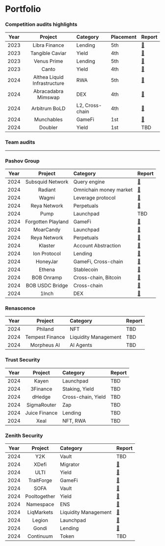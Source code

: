 # Portfolio

### Competition audits highlights

| Year | Project | Category | Placement| Report |
| :---: | :---: | :--- | :---  | :--- |
| 2023 | Libra Finance | Lending | 5th | [📝](https://code4rena.com/reports/2023-06-lybra) |
| 2023 | Tangible Caviar | Yield | 4th  | [📝](https://github.com/code-423n4/2023-08-tangible) |
| 2023 | Venus Prime | Lending | 5th  | [📝](https://code4rena.com/reports/2023-09-venus) |
| 2023 | Canto | Yield | 4th  | [📝](https://code4rena.com/reports/2023-11-canto) |
| 2024 | Althea Liquid Infrastructure | RWA | 5th  | [📝](https://code4rena.com/reports/2024-02-althea-liquid-infrastructure) |
| 2024 | Abracadabra Mimswap | DEX | 4th  | [📝](https://code4rena.com/reports/2024-03-abracadabra-money) |
| 2024 | Arbitrum BoLD | L2, Cross-chain | 4th  | [📝](https://code4rena.com/reports/2024-05-arbitrum-foundation) |
| 2024 | Munchables | GameFi | 1st  | [📝](https://code4rena.com/reports/2024-05-munchables) |
| 2024 | Doubler | Yield | 1st  | TBD |

### Team audits
---

### Pashov Group

| Year | Project | Category | Report |
| :---: | :---: | :--- | :---  |
| 2024 | Subsquid Network | Query engine | [📝](https://github.com/pashov/audits/blob/master/team/pdf/Subsquid-security-review.pdf) |
| 2024 | Radiant | Omnichain money market | [📝](https://github.com/pashov/audits/blob/master/team/pdf/Radiant-security-review.pdf) |
| 2024 | Wagmi | Leverage protocol | [📝](https://github.com/pashov/audits/blob/master/team/pdf/Wagmi-security-review.pdf) |
| 2024 | Reya Network | Perpetuals | [📝](https://github.com/pashov/audits/blob/master/team/pdf/ReyaNetwork-security-review-June2.pdf) |
| 2024 | Pump | Launchpad | TBD |
| 2024 | Forgotten Playland | GameFi | [📝](https://github.com/pashov/audits/blob/master/team/pdf/ForgottenPlayland-security-review.pdf) |
| 2024 | MoarCandy | Launchpad | [📝](https://github.com/pashov/audits/blob/master/team/pdf/MoarCandy-security-review.pdf) |
| 2024 | Reya Network | Perpetuals | [📝](https://github.com/pashov/audits/blob/master/team/pdf/ReyaNetwork-security-review-July.pdf) |
| 2024 | Klaster | Account Abstraction | [📝](https://github.com/pashov/audits/blob/master/team/pdf/Klaster-security-review.pdf) |
| 2024 | Ion Protocol | Lending | [📝](https://github.com/pashov/audits/blob/master/team/pdf/IonProtocol-security-review.pdf) |
| 2024 | HoneyJar | GameFi, Cross-chain | [📝](https://github.com/pashov/audits/blob/master/team/pdf/HoneyJar-security-review.pdf) |
| 2024 | Ethena | Stablecoin | [📝](https://github.com/pashov/audits/blob/master/team/pdf/Ethena-security-review-May.pdf) |
| 2024 | BOB Onramp | Cross-chain, Bitcoin | [📝](https://github.com/pashov/audits/blob/master/team/pdf/BOB-Onramp-security-review.pdf) |
| 2024 | BOB USDC Bridge | Cross-chain | [📝](https://github.com/pashov/audits/blob/master/team/pdf/BOB-USDCBridge-security-review.pdf) |
| 2024 | 1Inch | DEX | [📝](https://github.com/pashov/audits/blob/master/team/pdf/1inch-security-review.pdf) |

### Renascence

| Year | Project | Category | Report |
| :---: | :---: | :--- | :---  |
| 2024 | Philand | NFT | TBD |
| 2024 | Tempest Finance | Liquidity Management | TBD |
| 2024 | Morpheus AI | AI Agents | TBD |

### Trust Security

| Year | Project | Category | Report |
| :---: | :---: | :--- | :---  |
| 2024 | Kayen | Launchpad | TBD |
| 2024 | 3Finance | Staking, Yield | TBD |
| 2024 | dHedge | Cross-chain, Yield | TBD |
| 2024 | SigmaRouter | Zap | TBD |
| 2024 | Juice Finance | Lending | TBD |
| 2024 | Xeal | NFT, RWA | TBD |

### Zenith Security

| Year | Project | Category | Report |
| :---: | :---: | :--- | :---  |
| 2024 | Y2K | Vault | TBD |
| 2024 | XDefi | Migrator | [📝](https://github.com/code-423n4/zenith-portfolio/blob/main/reports/2024-08-xdefi-zenith.pdf) |
| 2024 | ULTI | Yield | [📝](https://github.com/code-423n4/zenith-portfolio/blob/main/reports/2024-09-ulti-zenith.pdf) |
| 2024 | TraitForge | GameFi | [📝](https://github.com/code-423n4/zenith-portfolio/blob/main/reports/2024-10-traitforge-zenith.pdf) |
| 2024 | SOFA | Vault | [📝](https://github.com/code-423n4/zenith-portfolio/blob/main/reports/2024-10-sofa-zenith.pdf) |
| 2024 | Pooltogether | Yield | [📝](https://github.com/code-423n4/zenith-portfolio/blob/main/reports/2024-10-pooltogether-zenith.pdf) |
| 2024 | Namespace | ENS | [📝](https://github.com/code-423n4/zenith-portfolio/blob/main/reports/2024-10-namespace-zenith.pdf) |
| 2024 | LiqMarkets | Liquidity Management | [📝](https://github.com/code-423n4/zenith-portfolio/blob/main/reports/2024-09-liq-zenith.pdf) |
| 2024 | Legion | Launchpad | [📝](https://github.com/code-423n4/zenith-portfolio/blob/main/reports/2024-09-legion-evm-zenith.pdf) |
| 2024 | Gondi | Lending | [📝](https://github.com/code-423n4/zenith-portfolio/blob/main/reports/2024-10-gondi-zenith.pdf) |
| 2024 | Continuum | Token | TBD |
